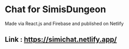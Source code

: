 # Chat for SimisDungeon

Made via React.js and Firebase and published on Netlify

## Link : https://simichat.netlify.app/


